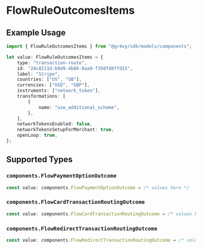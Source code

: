 # FlowRuleOutcomesItems

## Example Usage

```typescript
import { FlowRuleOutcomesItems } from "@gr4vy/sdk/models/components";

let value: FlowRuleOutcomesItems = {
    type: "transaction-route",
    id: "24c8211d-b9d9-4b06-8aa9-f350fd0ffd15",
    label: "Stripe",
    countries: ["US", "GB"],
    currencies: ["USD", "GBP"],
    instruments: ["network_token"],
    transformations: [
        {
            name: "use_additional_scheme",
        },
    ],
    networkTokensEnabled: false,
    networkTokensSetupForMerchant: true,
    openLoop: true,
};
```

## Supported Types

### `components.FlowPaymentOptionOutcome`

```typescript
const value: components.FlowPaymentOptionOutcome = /* values here */
```

### `components.FlowCardTransactionRoutingOutcome`

```typescript
const value: components.FlowCardTransactionRoutingOutcome = /* values here */
```

### `components.FlowRedirectTransactionRoutingOutcome`

```typescript
const value: components.FlowRedirectTransactionRoutingOutcome = /* values here */
```

